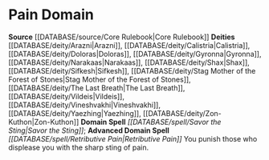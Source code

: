 ﻿---
advanced_domain_spell: '[[DATABASE/spell/Retributive Pain|Retributive Pain]]'
deity:
- '[[DATABASE/deity/Arazni|Arazni]]'
- '[[DATABASE/deity/Calistria|Calistria]]'
- '[[DATABASE/deity/Doloras|Doloras]]'
- '[[DATABASE/deity/Gyronna|Gyronna]]'
- '[[DATABASE/deity/Narakaas|Narakaas]]'
- '[[DATABASE/deity/Shax|Shax]]'
- '[[DATABASE/deity/Sifkesh|Sifkesh]]'
- '[[DATABASE/deity/Stag Mother of the Forest of Stones|StagMother of the Forest of
  Stones]]'
- '[[DATABASE/deity/The Last Breath|The Last Breath]]'
- '[[DATABASE/deity/Vildeis|Vildeis]]'
- '[[DATABASE/deity/Vineshvakhi|Vineshvakhi]]'
- '[[DATABASE/deity/Yaezhing|Yaezhing]]'
- '[[DATABASE/deity/Zon-Kuthon|Zon-Kuthon]]'
domain:
- '[[DATABASE/domain/Pain Domain|Pain]]'
domain_spell: '[[DATABASE/spell/Savor the Sting|Savor the Sting]]'
id: '24'
name: Pain Domain
rarity: Common
source: '[[DATABASE/source/Core Rulebook|Core Rulebook]]'
type: Domain

---
# Pain Domain

**Source** [[DATABASE/source/Core Rulebook|Core Rulebook]] 
**Deities** [[DATABASE/deity/Arazni|Arazni]], [[DATABASE/deity/Calistria|Calistria]], [[DATABASE/deity/Doloras|Doloras]], [[DATABASE/deity/Gyronna|Gyronna]], [[DATABASE/deity/Narakaas|Narakaas]], [[DATABASE/deity/Shax|Shax]], [[DATABASE/deity/Sifkesh|Sifkesh]], [[DATABASE/deity/Stag Mother of the Forest of Stones|Stag Mother of the Forest of Stones]], [[DATABASE/deity/The Last Breath|The Last Breath]], [[DATABASE/deity/Vildeis|Vildeis]], [[DATABASE/deity/Vineshvakhi|Vineshvakhi]], [[DATABASE/deity/Yaezhing|Yaezhing]], [[DATABASE/deity/Zon-Kuthon|Zon-Kuthon]]
**Domain Spell** _[[DATABASE/spell/Savor the Sting|Savor the Sting]]_; **Advanced Domain Spell** _[[DATABASE/spell/Retributive Pain|Retributive Pain]]_
You punish those who displease you with the sharp sting of pain.